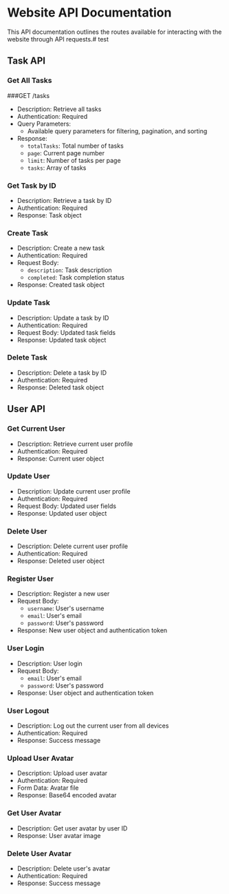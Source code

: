 # Website API Documentation

This API documentation outlines the routes available for interacting with the website through API requests.# test


## Task API

### Get All Tasks
###GET /tasks
- Description: Retrieve all tasks
- Authentication: Required
- Query Parameters:
  - Available query parameters for filtering, pagination, and sorting
- Response:
  - `totalTasks`: Total number of tasks
  - `page`: Current page number
  - `limit`: Number of tasks per page
  - `tasks`: Array of tasks

### Get Task by ID
- Description: Retrieve a task by ID
- Authentication: Required
- Response: Task object

### Create Task
- Description: Create a new task
- Authentication: Required
- Request Body:
  - `description`: Task description
  - `completed`: Task completion status
- Response: Created task object

### Update Task
- Description: Update a task by ID
- Authentication: Required
- Request Body: Updated task fields
- Response: Updated task object

### Delete Task
- Description: Delete a task by ID
- Authentication: Required
- Response: Deleted task object

## User API

### Get Current User
- Description: Retrieve current user profile
- Authentication: Required
- Response: Current user object

### Update User
- Description: Update current user profile
- Authentication: Required
- Request Body: Updated user fields
- Response: Updated user object

### Delete User
- Description: Delete current user profile
- Authentication: Required
- Response: Deleted user object

### Register User
- Description: Register a new user
- Request Body:
  - `username`: User's username
  - `email`: User's email
  - `password`: User's password
- Response: New user object and authentication token

### User Login
- Description: User login
- Request Body:
  - `email`: User's email
  - `password`: User's password
- Response: User object and authentication token

### User Logout
- Description: Log out the current user from all devices
- Authentication: Required
- Response: Success message

### Upload User Avatar
- Description: Upload user avatar
- Authentication: Required
- Form Data: Avatar file
- Response: Base64 encoded avatar

### Get User Avatar
- Description: Get user avatar by user ID
- Response: User avatar image

### Delete User Avatar
- Description: Delete user's avatar
- Authentication: Required
- Response: Success message
